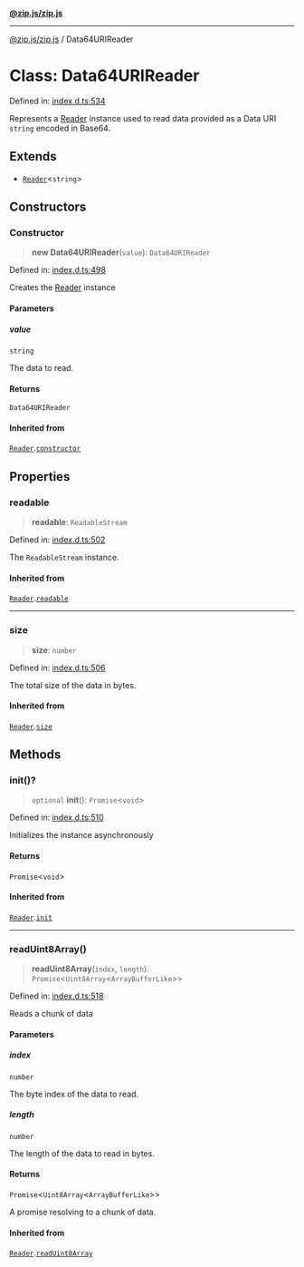 [**@zip.js/zip.js**](../README.md)

***

[@zip.js/zip.js](../globals.md) / Data64URIReader

# Class: Data64URIReader

Defined in: [index.d.ts:534](https://github.com/gildas-lormeau/zip.js/blob/93e5cfb75d3abfbb07c60a453452660b0c4b1526/index.d.ts#L534)

Represents a [Reader](Reader.md) instance used to read data provided as a Data URI `string` encoded in Base64.

## Extends

- [`Reader`](Reader.md)\<`string`\>

## Constructors

### Constructor

> **new Data64URIReader**(`value`): `Data64URIReader`

Defined in: [index.d.ts:498](https://github.com/gildas-lormeau/zip.js/blob/93e5cfb75d3abfbb07c60a453452660b0c4b1526/index.d.ts#L498)

Creates the [Reader](Reader.md) instance

#### Parameters

##### value

`string`

The data to read.

#### Returns

`Data64URIReader`

#### Inherited from

[`Reader`](Reader.md).[`constructor`](Reader.md#constructor)

## Properties

### readable

> **readable**: `ReadableStream`

Defined in: [index.d.ts:502](https://github.com/gildas-lormeau/zip.js/blob/93e5cfb75d3abfbb07c60a453452660b0c4b1526/index.d.ts#L502)

The `ReadableStream` instance.

#### Inherited from

[`Reader`](Reader.md).[`readable`](Reader.md#readable)

***

### size

> **size**: `number`

Defined in: [index.d.ts:506](https://github.com/gildas-lormeau/zip.js/blob/93e5cfb75d3abfbb07c60a453452660b0c4b1526/index.d.ts#L506)

The total size of the data in bytes.

#### Inherited from

[`Reader`](Reader.md).[`size`](Reader.md#size)

## Methods

### init()?

> `optional` **init**(): `Promise`\<`void`\>

Defined in: [index.d.ts:510](https://github.com/gildas-lormeau/zip.js/blob/93e5cfb75d3abfbb07c60a453452660b0c4b1526/index.d.ts#L510)

Initializes the instance asynchronously

#### Returns

`Promise`\<`void`\>

#### Inherited from

[`Reader`](Reader.md).[`init`](Reader.md#init)

***

### readUint8Array()

> **readUint8Array**(`index`, `length`): `Promise`\<`Uint8Array`\<`ArrayBufferLike`\>\>

Defined in: [index.d.ts:518](https://github.com/gildas-lormeau/zip.js/blob/93e5cfb75d3abfbb07c60a453452660b0c4b1526/index.d.ts#L518)

Reads a chunk of data

#### Parameters

##### index

`number`

The byte index of the data to read.

##### length

`number`

The length of the data to read in bytes.

#### Returns

`Promise`\<`Uint8Array`\<`ArrayBufferLike`\>\>

A promise resolving to a chunk of data.

#### Inherited from

[`Reader`](Reader.md).[`readUint8Array`](Reader.md#readuint8array)
